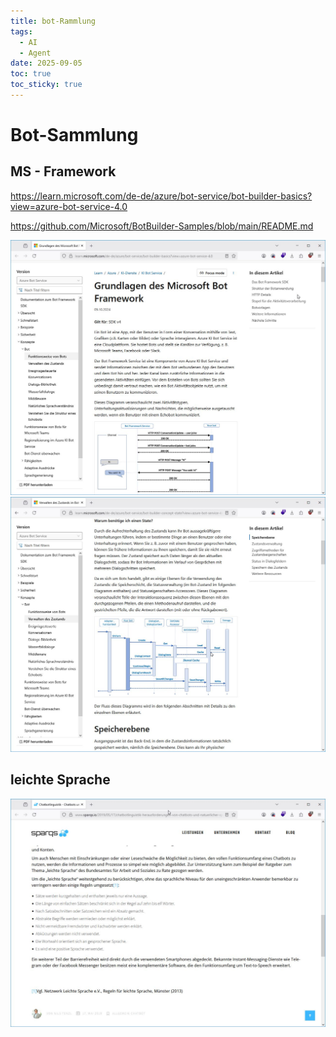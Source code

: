 ```yaml
---
title: bot-Rammlung
tags:
  - AI
  - Agent
date: 2025-09-05
toc: true
toc_sticky: true
---
```


# Bot-Sammlung

## MS - Framework


https://learn.microsoft.com/de-de/azure/bot-service/bot-builder-basics?view=azure-bot-service-4.0

https://github.com/Microsoft/BotBuilder-Samples/blob/main/README.md


![](../_asset/2025-09-05-bot-Sammlung-20250905085244.jpg)
![](../_asset/2025-09-05-bot-Sammlung-20250905085317.jpg)


## leichte Sprache 

![](../_asset/2025-09-05-bot-Sammlung-20250905085924.jpg)
